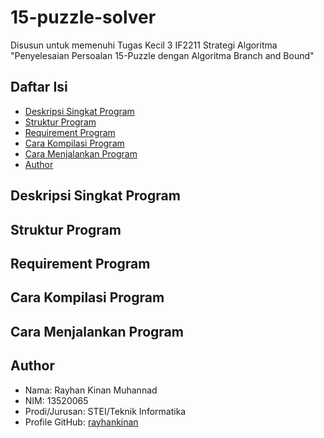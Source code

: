 # 15-puzzle-solver
Disusun untuk memenuhi Tugas Kecil 3 IF2211 Strategi Algoritma "Penyelesaian Persoalan 15-Puzzle dengan Algoritma Branch and Bound"

## Daftar Isi
* [Deskripsi Singkat Program](#deskripsi-singkat-program)
* [Struktur Program](#struktur-program)
* [Requirement Program](#requirement-program)
* [Cara Kompilasi Program](#cara-kompilasi-program)
* [Cara Menjalankan Program](#cara-menjalankan-program)
* [Author](#author)

## Deskripsi Singkat Program

## Struktur Program

## Requirement Program

## Cara Kompilasi Program

## Cara Menjalankan Program

## Author
* Nama: Rayhan Kinan Muhannad
* NIM: 13520065
* Prodi/Jurusan: STEI/Teknik Informatika
* Profile GitHub: [rayhankinan](https://github.com/rayhankinan)